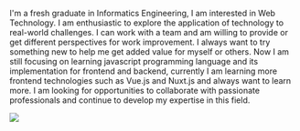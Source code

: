 I'm a fresh graduate in Informatics Engineering, I am interested in Web Technology. I am enthusiastic to explore the application of technology to real-world challenges. I can work with a team and am willing to provide or get different perspectives for work improvement. I always want to try something new to help me get added value for myself or others. Now I am still focusing on learning javascript programming language and its implementation for frontend and backend, currently I am learning more frontend technologies such as Vue.js and Nuxt.js and always want to learn more. I am looking for opportunities to collaborate with passionate professionals and continue to develop my expertise in this field.

[<img src="https://img.shields.io/badge/linkedin-%230077B5.svg?&style=for-the-badge&logo=linkedin&logoColor=white"/>](https://www.linkedin.com/in/dimasseto/)


